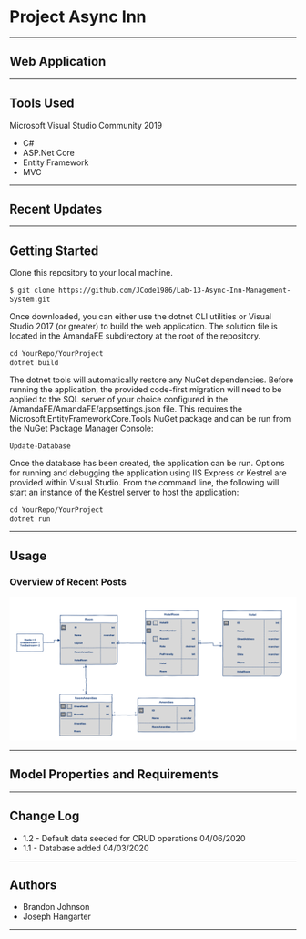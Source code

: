 # Project Async Inn

---

## Web Application

---

## Tools Used
Microsoft Visual Studio Community 2019

- C#
- ASP.Net Core
- Entity Framework
- MVC

---

## Recent Updates

---

## Getting Started

Clone this repository to your local machine.

```
$ git clone https://github.com/JCode1986/Lab-13-Async-Inn-Management-System.git
```
Once downloaded, you can either use the dotnet CLI utilities or Visual Studio 2017 (or greater) to build the web application. The solution file is located in the AmandaFE subdirectory at the root of the repository.
```
cd YourRepo/YourProject
dotnet build
```
The dotnet tools will automatically restore any NuGet dependencies. Before running the application, the provided code-first migration will need to be applied to the SQL server of your choice configured in the /AmandaFE/AmandaFE/appsettings.json file. This requires the Microsoft.EntityFrameworkCore.Tools NuGet package and can be run from the NuGet Package Manager Console:
```
Update-Database
```
Once the database has been created, the application can be run. Options for running and debugging the application using IIS Express or Kestrel are provided within Visual Studio. From the command line, the following will start an instance of the Kestrel server to host the application:
```
cd YourRepo/YourProject
dotnet run
```

---

## Usage


### Overview of Recent Posts
![ERD](assets/ERD.png)

---

## Model Properties and Requirements

---

## Change Log
* 1.2 - Default data seeded for CRUD operations 04/06/2020
* 1.1 - Database added 04/03/2020

---

## Authors
* Brandon Johnson
* Joseph Hangarter

---


